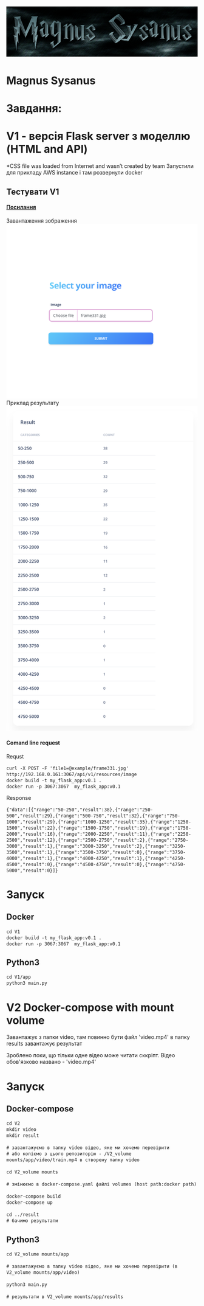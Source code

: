 # ![Magnus Sysanus](example/logo_team.png)
# Magnus Sysanus


# Завдання:


# V1 - версія Flask server з моделлю (HTML and API)
*CSS file was loaded from Internet and wasn’t created by team
Запустили для прикладу AWS instance і там розвернули docker 

## Тестувати  V1
#### [Посилання](http://18.221.119.206:3067/)
Завантаження зображення
![Фото тесту](example/web1.png)
Приклад результату
![Фото тесту](example/web2.png)


#### Comand line request

Requst
```
curl -X POST -F 'file1=@example/frame331.jpg'  http://192.168.0.161:3067/api/v1/resources/image 
docker build -t my_flask_app:v0.1 . 
docker run -p 3067:3067  my_flask_app:v0.1
```
Response
```
{"data":[{"range":"50-250","result":38},{"range":"250-500","result":29},{"range":"500-750","result":32},{"range":"750-1000","result":29},{"range":"1000-1250","result":35},{"range":"1250-1500","result":22},{"range":"1500-1750","result":19},{"range":"1750-2000","result":16},{"range":"2000-2250","result":11},{"range":"2250-2500","result":12},{"range":"2500-2750","result":2},{"range":"2750-3000","result":1},{"range":"3000-3250","result":2},{"range":"3250-3500","result":1},{"range":"3500-3750","result":0},{"range":"3750-4000","result":1},{"range":"4000-4250","result":1},{"range":"4250-4500","result":0},{"range":"4500-4750","result":0},{"range":"4750-5000","result":0}]}
```


# Запуск
## Docker 
```
cd V1
docker build -t my_flask_app:v0.1 . 
docker run -p 3067:3067  my_flask_app:v0.1
```

## Python3
```
cd V1/app
python3 main.py  
```


# V2 Docker-compose with mount volume 
Завантажує з папки video, там повинно бути файл 'video.mp4'
в папку results завантажує результат

Зроблено поки, що тільки одне відео може читати сккріпт.  Відео обов'язково названо - 'video.mp4'

# Запуск

## Docker-compose

```
cd V2
mkdir video
mkdir result

# завантажуємо в папку video відео, яке ми хочемо перевірити
# або копіємо з цього репозиторію - /V2_volume mounts/app/video/train.mp4 в створену папку video

cd V2_volume mounts

# змінюємо в docker-compose.yaml файлі volumes (host path:docker path)

docker-compose build 
docker-compose up

cd ../result
# бачимо результати 
```

## Python3


```
cd V2_volume mounts/app

# завантажуємо в папку video відео, яке ми хочемо перевірити (в V2_volume mounts/app/video)

python3 main.py

# результати в V2_volume mounts/app/results
```
